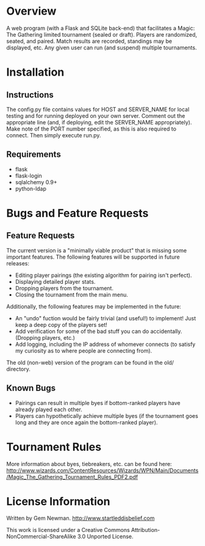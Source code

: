 Overview
========

A web program (with a Flask and SQLite back-end) that facilitates a Magic: The Gathering limited tournament (sealed or draft). Players are randomized, seated, and paired. Match results are recorded, standings may be displayed, etc. Any given user can run (and suspend) multiple tournaments.

Installation
============

Instructions
------------

The config.py file contains values for HOST and SERVER_NAME for local testing and for running deployed on your own server. Comment out the appropriate line (and, if deploying, edit the SERVER_NAME appropriately). Make note of the PORT number specified, as this is also required to connect. Then simply execute run.py.

Requirements
------------

* flask
* flask-login
* sqlalchemy 0.9+
* python-ldap

Bugs and Feature Requests
=========================

Feature Requests
----------------

The current version is a "minimally viable product" that is missing some important features. The following features will be supported in future releases:

* Editing player pairings (the existing algorithm for pairing isn't perfect).
* Displaying detailed player stats.
* Dropping players from the tournament.
* Closing the tournament from the main menu.

Additionally, the following features may be implemented in the future:

* An "undo" fuction would be fairly trivial (and useful!) to implement! Just keep a deep copy of the players set!
* Add verification for some of the bad stuff you can do accidentally. (Dropping players, etc.)
* Add logging, including the IP address of whomever connects (to satisfy my curiosity as to where people are connecting from).

The old (non-web) version of the program can be found in the old/ directory.

Known Bugs
----------

* Pairings can result in multiple byes if bottom-ranked players have already played each other.
* Players can hypothetically achieve multiple byes (if the tournament goes long and they are once again the bottom-ranked player).

Tournament Rules
================

More information about byes, tiebreakers, etc. can be found here:
http://www.wizards.com/ContentResources/Wizards/WPN/Main/Documents/Magic_The_Gathering_Tournament_Rules_PDF2.pdf

License Information
===================

Written by Gem Newman.
http://www.startleddisbelief.com

This work is licensed under a Creative Commons Attribution-NonCommercial-ShareAlike 3.0 Unported License.

